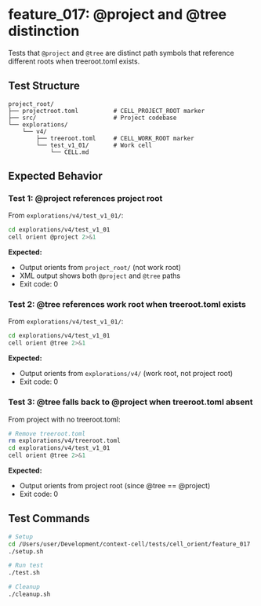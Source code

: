 # feature_017: @project and @tree distinction

Tests that `@project` and `@tree` are distinct path symbols that reference different roots when treeroot.toml exists.

## Test Structure

```
project_root/
├── projectroot.toml          # CELL_PROJECT_ROOT marker
├── src/                      # Project codebase
└── explorations/
    └── v4/
        ├── treeroot.toml     # CELL_WORK_ROOT marker
        └── test_v1_01/       # Work cell
            └── CELL.md
```

## Expected Behavior

### Test 1: @project references project root

From `explorations/v4/test_v1_01/`:

```bash
cd explorations/v4/test_v1_01
cell orient @project 2>&1
```

**Expected:**
- Output orients from `project_root/` (not work root)
- XML output shows both `@project` and `@tree` paths
- Exit code: 0

### Test 2: @tree references work root when treeroot.toml exists

From `explorations/v4/test_v1_01/`:

```bash
cd explorations/v4/test_v1_01
cell orient @tree 2>&1
```

**Expected:**
- Output orients from `explorations/v4/` (work root, not project root)
- Exit code: 0

### Test 3: @tree falls back to @project when treeroot.toml absent

From project with no treeroot.toml:

```bash
# Remove treeroot.toml
rm explorations/v4/treeroot.toml
cd explorations/v4/test_v1_01
cell orient @tree 2>&1
```

**Expected:**
- Output orients from project root (since @tree == @project)
- Exit code: 0

## Test Commands

```bash
# Setup
cd /Users/user/Development/context-cell/tests/cell_orient/feature_017
./setup.sh

# Run test
./test.sh

# Cleanup
./cleanup.sh
```
